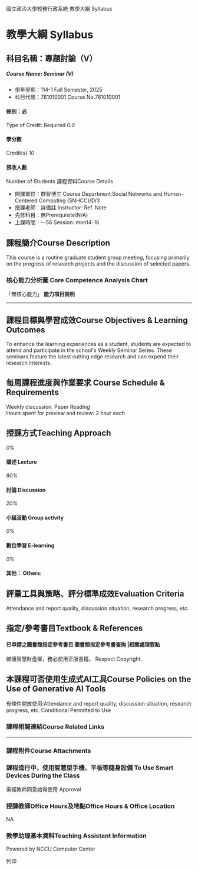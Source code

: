 國立政治大學校務行政系統 教學大綱 Syllabus
# 教學大綱 Syllabus
##  科目名稱：專題討論（Ⅴ）
#####  Course Name: Seminar (V)
  * 學年學期：114-1 Fall Semester, 2025 
  * 科目代碼：761010001 Course No.761010001


#### 修別：必
Type of Credit: Required 
_0.0_
#### 學分數
Credit(s)
_10_
#### 預收人數
Number of Students
課程資料Course Details
  * 開課單位：群智博三 Course Department:Social Networks and Human-Centered Computing (SNHCC)/D/3 
  * 授課老師：詳備註 Instructor: Ref. Note 
  * 先修科目：無Prerequisite(N/A)
  * 上課時間：一56 Session: mon14-16


##  課程簡介Course Description
This course is a routine graduate student group meeting, focusing primarily on the progress of research projects and the discussion of selected papers.
###  核心能力分析圖 Core Competence Analysis Chart
「無核心能力」 
**能力項目說明**
* * *
##  課程目標與學習成效Course Objectives & Learning Outcomes 
To enhance the learning experiences as a student, students are expected to attend and participate in the school's Weekly Seminar Series. These seminars feature the latest cutting edge research and can expend their research interests.
##  每周課程進度與作業要求 Course Schedule & Requirements
Weekly discussion, Paper Reading  
Hours spent for preview and review: 2 hour each
##  授課方式Teaching Approach
_0%_
####  講述 Lecture
_80%_
####  討論 Discussion
_20%_
####  小組活動 Group activity
_0%_
####  數位學習 E-learning
_0%_
####  其他： Others:
##  評量工具與策略、評分標準成效Evaluation Criteria
Attendance and report quality, discussion situation, research progress, etc.
##  指定/參考書目Textbook & References
####  已申請之圖書館指定參考書目  圖書館指定參考書查詢 |相關處理要點
維護智慧財產權，務必使用正版書籍。 Respect Copyright.
##  本課程可否使用生成式AI工具Course Policies on the Use of Generative AI Tools
有條件開放使用:Attendance and report quality, discussion situation, research progress, etc. Conditional Permitted to Use 
###  課程相關連結Course Related Links
* * *
###  課程附件Course Attachments
###  課程進行中，使用智慧型手機、平板等隨身設備 To Use Smart Devices During the Class
需經教師同意始得使用  Approval
###  授課教師Office Hours及地點Office Hours & Office Location
NA
###  教學助理基本資料Teaching Assistant Information
Powered by NCCU Computer Center
  
列印
